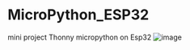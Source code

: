 # MicroPython_ESP32
mini project  Thonny micropython on Esp32 
![image](https://github.com/AUBAI-ALKHABBAZ/MicroPython_ESP32/assets/102236043/cc8d298b-b129-433b-a476-359bc7fbc2b2)
